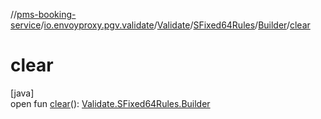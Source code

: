 //[pms-booking-service](../../../../../index.md)/[io.envoyproxy.pgv.validate](../../../index.md)/[Validate](../../index.md)/[SFixed64Rules](../index.md)/[Builder](index.md)/[clear](clear.md)

# clear

[java]\
open fun [clear](clear.md)(): [Validate.SFixed64Rules.Builder](index.md)